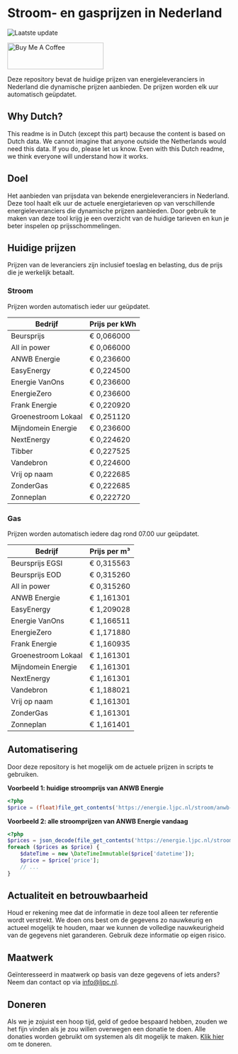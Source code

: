 # Stroom- en gasprijzen in Nederland

![Laatste update](https://img.shields.io/badge/laatste%20update-2025--08--08%2010%3A00%20CET-brightgreen)

<a href="https://www.buymeacoffee.com/Lars-" target="_blank"><img src="https://cdn.buymeacoffee.com/buttons/v2/default-orange.png" alt="Buy Me A Coffee" height="60" style="height: 60px !important;width: 217px !important;" ></a>

Deze repository bevat de huidige prijzen van energieleveranciers in Nederland die dynamische prijzen aanbieden. De prijzen worden elk uur automatisch geüpdatet.

## Why Dutch?

This readme is in Dutch (except this part) because the content is based on Dutch data. We cannot imagine that anyone outside the Netherlands would need this data. If you do, please let us know. Even with this Dutch readme, we think
everyone will understand how it works.

## Doel

Het aanbieden van prijsdata van bekende energieleveranciers in Nederland. Deze tool haalt elk uur de actuele energietarieven op van verschillende energieleveranciers die dynamische prijzen aanbieden. Door gebruik te maken van deze tool
krijg je een overzicht van de huidige tarieven en kun je beter inspelen op prijsschommelingen.

## Huidige prijzen

Prijzen van de leveranciers zijn inclusief toeslag en belasting, dus de prijs die je werkelijk betaalt.

### Stroom

Prijzen worden automatisch ieder uur geüpdatet.

 Bedrijf | Prijs per kWh 
---------|---------------
Beursprijs | € 0,066000
All in power | € 0,066000
ANWB Energie | € 0,236600
EasyEnergy | € 0,224500
Energie VanOns | € 0,236600
EnergieZero | € 0,236600
Frank Energie | € 0,220920
Groenestroom Lokaal | € 0,251120
Mijndomein Energie | € 0,236600
NextEnergy | € 0,224620
Tibber | € 0,227525
Vandebron | € 0,224600
Vrij op naam | € 0,222685
ZonderGas | € 0,222685
Zonneplan | € 0,222720


### Gas

Prijzen worden automatisch iedere dag rond 07.00 uur geüpdatet.

 Bedrijf | Prijs per m³ 
---------|--------------
Beursprijs EGSI | € 0,315563
Beursprijs EOD | € 0,315260
All in power | € 0,315260
ANWB Energie | € 1,161301
EasyEnergy | € 1,209028
Energie VanOns | € 1,166511
EnergieZero | € 1,171880
Frank Energie | € 1,160935
Groenestroom Lokaal | € 1,161301
Mijndomein Energie | € 1,161301
NextEnergy | € 1,161301
Vandebron | € 1,188021
Vrij op naam | € 1,161301
ZonderGas | € 1,161301
Zonneplan | € 1,161401


## Automatisering

Door deze repository is het mogelijk om de actuele prijzen in scripts te gebruiken.

**Voorbeeld 1: huidige stroomprijs van ANWB Energie**

```php
<?php
$price = (float)file_get_contents('https://energie.ljpc.nl/stroom/anwb-energie-nu.txt');

```

**Voorbeeld 2: alle stroomprijzen van ANWB Energie vandaag**

```php
<?php
$prices = json_decode(file_get_contents('https://energie.ljpc.nl/stroom/all-in-power-vandaag.json'),true);
foreach ($prices as $price) {
    $dateTime = new \DateTimeImmutable($price['datetime']);
    $price = $price['price'];
    // ...
}
```

## Actualiteit en betrouwbaarheid

Houd er rekening mee dat de informatie in deze tool alleen ter referentie wordt verstrekt. We doen ons best om de gegevens zo nauwkeurig en actueel mogelijk te houden, maar we kunnen de volledige nauwkeurigheid van de gegevens niet
garanderen. Gebruik deze informatie op eigen risico.

## Maatwerk

Geïnteresseerd in maatwerk op basis van deze gegevens of iets anders? Neem dan contact op
via [info@ljpc.nl](mailto:info@ljpc.nl?subject=Energie%20prijzen).

## Doneren

Als we je zojuist een hoop tijd, geld of gedoe bespaard hebben, zouden we het fijn vinden als je zou willen overwegen een
donatie te doen. Alle donaties worden gebruikt om systemen als dit mogelijk te
maken. [Klik hier](https://www.buymeacoffee.com/Lars-) om te doneren.
